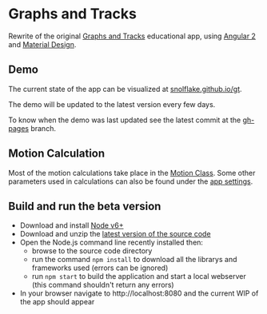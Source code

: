 # Graphs and Tracks

Rewrite of the original [Graphs and Tracks](https://github.com/davidtro/gt) educational app, using [Angular 2](https://angular.io/) and [Material Design](https://material.angular.io/).

## Demo
The current state of the app can be visualized at [snolflake.github.io/gt](https://snolflake.github.io/gt).

The demo will be updated to the latest version every few days.

To know when the demo was last updated see the latest commit at the [gh-pages](https://github.com/snolflake/gt/commits/gh-pages) branch.

## Motion Calculation
Most of the motion calculations take place in the [Motion Class](src/app/shared/motion.model.ts).
Some other parameters used in calculations can also be found under the [app settings](src/app/shared/index.ts).

## Build and run the beta version
- Download and install [Node v6+](https://nodejs.org/en/download/current/)
- Download and unzip the [latest version of the source code](https://github.com/snolflake/gt/archive/master.zip)
- Open the Node.js command line recently installed then:
	- browse to the source code directory
	- run the command `npm install` to download all the librarys and frameworks used (errors can be ignored)
	- run `npm start` to build the application and start a local webserver (this command shouldn't return any errors)
- In your browser navigate to http://localhost:8080 and the current WIP of the app should appear
